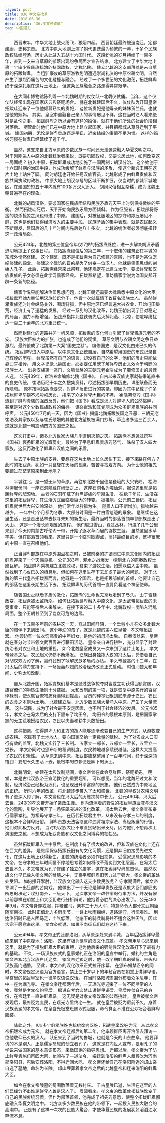 ```yaml
---
layout: post
title: 036:孝文帝改革 
date: 2018-06-30 
description: “36:孝文帝改革”
tag: 中国通史
---
```


&emsp;&emsp;西晋末年，中华大地上战火纷飞，狼烟四起。
西晋朝廷最终被迫南迁，定都建康，史称东晋。
北方中原大地则上演了朝代更迭最为频繁的一幕，十多个民族政权陆续登场，历史从此进入五胡十六国时代。
这段纷扰的岁月持续了一百多年，直到一支来自草原的部落出现纷争局面才宣告结束。
北方建立了中华大地上第一个由少数民族统治的稳固政权，史称北魏。
建立北魏的这支部落就是来自草原的拓跋鲜卑。
当粗犷豪放的草原游牧划明遭遇崇尚礼仪的中原农耕文明，自然产生了激烈而痛苦的文化碰撞与融合。
经过了一个多世纪的文化激荡，拓跋鲜卑终于深深扎根在这片土地上。
但这条民族融合之路走得异常艰辛。

&emsp;&emsp;在大同市博物馆陈列着一个北魏时期的仪仗队--北朝仪仗俑。
当年，这个仪仗队经常出现在国家庆典和祭祀场合。
就在北魏建国后不久，仪仗队为开国皇帝拓跋珪迎来了一位他倾慕已久的贵妃，
这位新贵妃是他母亲的妹妹贺兰氏，也就是他的姨妈。
其实，皇室中迎娶自己亲人的事情屡见不鲜，这在当时汉人看来绝对是乱伦之事。
拓跋鲜卑之所以会有这样的婚俗，就在于他们所处的社会阶段相对落后。
尽管此时他们已在中原大地上建立起国家，并且把都城从草原迁到了平城。
建国初期，无论是鲜卑贵族还是平民，近亲结婚的事情不足为怪。
这样的婚俗习惯在鲜卑已经延续了近千年。

&emsp;&emsp;显然，这支来自北方草原的少数民族一时间还无法迅速融入华夏文明之中。
对于刚刚进入中原的北魏统治者来说，既要巩固政权，又要长居此地，如何改变这一局面呢？
初入中原，拓跋鲜卑成功地实施了一国两制：胡汉分治。
这个始创于十六国时期的治国手段，也成功缓解了鲜卑与汉族的矛盾，
使这个新兴王朝在这片土地上站住了脚。
同时朝廷也开始任用汉族官员，北魏形成了由鲜卑贵族和汉族共同执政的政权。
中原大地上胡汉杂居的区域不断扩展，仅当时的都城平城地区，在建国短短五十年内就有100多万汉人迁入。
胡风汉俗相互杂糅，成为北魏王朝普遍存在的现象。

&emsp;&emsp;北魏的胡风汉俗，要求国家在民族团结和民族矛盾的天平上时刻保持微妙的平衡。
然而拓跋珪死后，天平开始向民族矛盾方面倾斜。
作为征服者，拓跋部将野蛮的烧杀抢掠之风也带进了中原。
建国后，对被征服地区的掠夺和欺压屡见不鲜，这也是他们获得经济收入的主要手段。
民族矛盾的集中表现，就是农民起义不断爆发，建国后的几十年时间内先后达八十多次。
北魏的统治者必须彻底扭转这一政治局面。

&emsp;&emsp;公元423年，北魏的第三位皇帝年仅17岁的拓跋焘继位，进一步解决胡汉矛盾迫切地提上了议事日程。
在拓跋焘继位后的第三年，一个宏伟的建筑正在平城的东城外悄然修建。
这个建筑，既不是拓跋焘为自己修建的宫殿，也不是为某位宠妃修建的殿堂。
修建这个建筑的目的是为了供奉一位汉人，他就是儒家思想的创始人孔子。
此后，拓跋焘经常来此祭拜，他还规定在此建立太学，要求鲜卑和汉族贵族的子女必须在此学习儒家经典。
拓跋焘希望，借助儒家学说为治国安邦开辟一条新的路径。

&emsp;&emsp;儒家学说只能解决治国思想问题，北魏王朝还需要大批熟悉中原文化的大臣。
拓跋焘开始大量任用汉族知识分子，他曾一次就征请了数百名汉族士人。
虽然鲜卑贵族还时时会纵马关外、围场狩猎，但中原地区已经普遍大兴农业，开始屯田垦荒，经济上有了迅猛的发展。
经过一系列的汉化改革，北魏王朝出现了目对稳定的局面，国力不断增强。
拓跋焘指挥北魏铁骑先后灭掉北燕、北凉，使喧哗纷扰达一百二十余年的北方重归统一。

&emsp;&emsp;然而封建化的道路并非一帆风顺，拓跋焘的汉化倾向引起了鲜卑贵族元老的不安。
汉族大臣权力的扩张，也造成了他们的疑惧。
草原文明与农耕文明之争日益激烈，最终酿成了北魏第一大案"国史之狱"。
编修国史，是汉文化由来已久的传统。
拓跋鲜卑进入中原后，以中原文化正统自居，自然希望用国史的形式记录自己辉煌的历程。
鲜卑虽然有自己的语言，却没有自己的文字，他们的历史只能依靠口耳相传。
用文字记录北魏国史，必定要任用既了解鲜卑历史又效命于朝廷的汉族士人。
出身汉族第一高门，文韬武略的三朝元老崔浩成为了纂修国史的最佳人选。
公元439年，崔浩奉命编修北魏《国书》。
自古以来汉族史家就有秉笔直书的良史传统。
崔浩历经十年之久搜集资料，尽述拓跋部早期历史，详细赅备而无所隐晦。
原本按照拓跋焘要求，对鲜卑历史进行的实录，却因为其中记载了许多拓跋鲜卑早期不光彩的历史，
招来了众多鲜卑大臣的不满。
崔浩纂修的《国书》遭到了鲜卑贵族的强烈反对，他们把《国书》看成是汉人对鲜卑人的公然挑衅，
甚至是对这个少数民族政权的侮辱。
谋杀崔浩和其党羽成为众多鲜卑贵族的共同呼声。
公元450年7月的一天，因为《国书》揭露北魏拓跋族国之丑恶，三朝元老崔浩及其家族以及与崔氏联姻的其他北方望族被满门抄斩，牵连者多达三百余人。
这就是北魏一朝震动四方的国史之狱。

&emsp;&emsp;这次打击中，诸多北方世家大族几乎遭到灭顶之灾。
拓跋焘本想通过撰写《国书》褒扬鲜卑的光辉历史，最终为了平息鲜卑贵族的怒气，
诛杀了汉人四大家族，这反而激化了鲜卑和汉族之间的矛盾。

&emsp;&emsp;失去了中原土族的支持，要想在这片土地上长久居住下去，接下来路在何方？
此时的拓跋焘，犹如一只盘旋在天际的孤鹰，苦苦寻找着方向。
为什么他的祖先要踏过茫茫草原来到此地呢？

&emsp;&emsp;平城往北，是一望无际的草原，再往东北数千里便是巍峨的大兴安岭。
松海林涛起伏间，一座石洞隐藏在峭壁之上，
这座石洞名为嘎仙洞，据说这里就是拓跋鲜卑的起源地。
古老的石洞印证了鲜卑部族的早期生活。
在数千年前，生活在这里的拓跋鲜卑，其生活方式面临着巨大的转变。
据推测，公元前二世纪，拓跋鲜卑就世居大兴安岭深处。
他们常年以狩猎为生。
随着人口不断增加，猎物越来越少。
一年中七个月都为冬季，大部分时间是一片白雪皑皑的景象。
是继续在这里生活，还是走出丛林去探寻未知的新生活，最终当时的部落首领卒领部族走出了大山。
这是一个漫长而艰难的旅程。
他们越过雪山，穿过丛林，行进了几千公里来到了今天的内蒙古呼伦湖一带，开始了逐水草而居的游牧生涯。
虽然这里水草丰美，但在部落首领看来，这里只是一个临时歇脚点，而非最终目的地，繁华富庶的中原一直在召唤他们。

&emsp;&emsp;正当鲜卑部族在中原外围盘桓之时，已被前秦的扩张圈进中原文化圈内的拓跋鲜卑迎来了一个天赐良机。
公元383年，淝水之战爆发，控制北方的前秦政权土崩瓦解。
拓跋鲜卑乘机建立北魏政权，结束了游牧生活，如愿以偿入主中原。
虽然找到了心仪已久的栖息地，但如何在这里生存下去却成了最大的问题。
对于北魏的第三代皇帝拓跋焘而言，他既是一个国君，也是拓跋部族的首领，他要让自己的部落在这里长期生活下去。
拓跋鲜卑的历代首领一直肩负看这个神圣使命。

&emsp;&emsp;随着国史之狱后矛盾的激化，拓跋焘的生命也无奈地走到了尽头。
由于宫廷政变，拓跋焘被太监所杀。
如何让拓跋鲜卑融入中原文化，是太武帝拓跋焘的未竟事业，只能等待后人来解决。
在接下来的二十多年中，北魏政权一度陷入混乱局面，整个王朝甚至到了岌岌可危的边缘。

&emsp;&emsp;在一千五百多年前的春耕这一天，穿过田间阡陌，一个垂髫小儿在众多北魏大臣的陪伴下来到田间。
这个年幼的孩子，就是北魏的第六位皇帝--孝文帝拓跋宏。
他旁边有一位衣饰高贵的中年妇女，是他的祖母冯太后。
自秦汉以来，皇帝就在春分时节带领文武百官进行藉田活动。
皇帝亲自进行耕种，充分显示了封建统治者对农业和土地的重视。
如今北魏皇室成员又一次来到了这片土地上。
孝文帝登基之后，农民起义仍然不断爆发。
汉族出身独揽大权的冯太后，凭借着自己对胡汉双方的了解，最终找到了破解民族矛盾的办法。
孝文帝登基的十三年，在冯太后的鼎力支持下，一场轰轰烈烈的政治经济改革正式启动。
时值北魏太和年间，史称太和改制。

&emsp;&emsp;自从北魏开国，拓跋贵族们基本是通过战争掠夺财富或立功获得巨额赏赐，汉族官僚们的物质生活则十分拮据。
太和改制的第一项，就是恢复中原实行的百官俸禄制，使汉族官僚物质待遇得到提高。
官员的棒禄归根到底来源于农民，农民的衣食之本则为土地。
北魏建立后，北方少数民族大量涌入中原，产生了大量流民。
这些流民，成为了社会最不安定因素，也不利于社会经济的发展。
公元485年，孝文帝在冯太后的支持下颁布了均田令。
均田令的最根本原则，是把国家掌握的无主荒地授给农民，农民以夫妻和耕牛头数授田。

&emsp;&emsp;这种措施，使得鲜卑人和北方的胡人能够逐渐改变自己的生产方式，从游牧变成农耕。
农民有了土地收入，要向国家交纳一定数量的赋税。
为了对农业人口实行有效的监管，北魏又实行了三长制。
五家立一邻长，五邻立一里长，五里立一党长。
孝文帝同时也颁布新的租调制度，农民种地越多赋税越低，这样大大提高了农民的积极性。
从草原来到中原，拓跋部族整整用了一百年时间，终于深深领悟到：要想长久生活下去，最根本的依赖便是脚下的沃土。

&emsp;&emsp;北魏明堂，始建在太和改制期间，孝文帝曾在此会见群臣，祭祀祖先。
明堂，本是古代汉族帝王宣明教化的重要场所。
可以想见，当年的北魏经过太和改制，经济政治己经极为汉化，也呈现出升平富庶的景象。
他们已然成为中原地区的正统。
历时六年的改革，将北魏逐步带入了太和盛世。
北魏的皇权对农耕文明有了更深入的了解，孝文帝也在冯太后的历练扶持中长大。
公元490年，冯太后去世，24岁的孝文帝开始了亲政生涯。
体内流淌着的野性的拓跋皇族血液与汉文化的熏陶，引导他展开了一场狂飙突进的汉化改革。
冯太后去世，孝文帝宣布奉行儒家孝礼，为祖母守孝三年。
在历代拓跋君主中，从来没有守孝三年的制度，这根本不合鲜卑旧俗。
鲜卑贵族无法容忍这种违背祖宗家法、离经叛道的行径，他们对此极力反对。
当时的汉族大臣不敢直接站出来支持，因为他们不想再次上演国史之狱，不想成为拓跋贵族和汉文化之间博弈的牺牲品。

&emsp;&emsp;虽然拓跋鲜卑入主中原后，在制度上有了很大的改进，但和汉族在文化上还存在巨大的差异。
是继续保存拓跋氏旧有的文化习惯，还是摒弃旧俗接受先进文化，在这片土地上获得新生，北魏的统治者必须作出抉择。
受儒家思想影响的孝文帝，在守孝的三年时间里不停地思考着如何将改革落实到文化层面。
在冯太后去世不久，孝文帝就为孔子修建了独立的庙宇，这在拓跋鲜卑尚属首例。
虽然汉族文化早已融入孝文帝的骨髓之中，无奈平城鲜卑旧势力过于强大，孝文帝的革处处受阻。
如何摆开掣肘，让汉族文化融入这支少数民族呢？
守孝期满后，孝文帝导演了一出迁都的苦肉戏。
他做出了一个无论是鲜卑贵族还是汉族大臣们都匪夷所思的决定：攻打南齐，一统天下。
这次孝文帝一改往常的行事方法，并没有像以前那样在朝堂上和大臣们进行分析辩论，他抱着必胜的决心出发了。
公元493年9月，孝文帝身穿戎服，挥鞭催马，亲率三十万大军，特意命令大部分文武朝臣随军南征。
此时正值北方多雨季节，一路上秋雨绵绵，道路泥泞，行军艰难。
到达洛阳时已是人困马乏，士气低落。
他底下的骑兵骑将并不适合这种天气，因此大家不愿意来这里。
孝文帝就说，如果不南征我们就在这待下来。

&emsp;&emsp;公元494年，孝文帝正式迁都洛阳，从草原深处来到平城，百年后拓跋鲜卑最终来到了中原腹地：洛阳。
这里有极为深厚的汉文化底蕴。
孝文帝用尽心思来到这里，就是为了摆脱鲜卑大臣的束缚，这为他后来的强制性汉化改革打下了最有力的基础。
不久，一场汉族仪式的皇家婚礼正在洛阳的皇宫中举行，婚礼的主角是孝文帝和北方汉族卢氏之女。
孝文帝迁都之后，他一改早期鲜卑的婚俗，带头和汉族高门通婚。
至此，孝文帝的汉化改革正式拉开序幕。
在颁布婚禁诏令的同时，孝文帝规定汉语为官方语言，禁止三十岁以下的年轻官员在朝堂上讲鲜卑语，皇宫里的拓跋皇室也一律学汉语说汉话。
在当时洛阳城周围分布着众多尼寺，其中一座为瑶光寺。
在孝文帝迁都两年后，一天瑶光寺迎来了一位不同寻常的人物，竟然是孝文帝的皇后。
据说自孝文帝禁止讲鲜卑语后，皇后仰仗自己的身份，在宫廷里一直讲鲜卑语。
这无疑是对孝文帝改革的公然挑衅。
皇后被孝文帝发现后，最终贬为庶民，在瑶光寺里终老一生。
就在皇后被贬为尼前不久，身着汉族衮冕的孝文帝，在皇宫光极堂班赐汉式冠服，命令群臣不准在公众场合着鲜卑服装。

&emsp;&emsp;除此之外，100多个鲜卑族姓也统统改为汉姓，拓跋皇室改姓为元，从此孝文帝拓跋宏成为元宏。
就在孝文帝迁都后的第二年，他率领群臣离开洛阳去拜访一位他敬仰已久的汉人。
队伍来到了当时的鲁城，也就是今天的山东曲阜。
他要拜访的不是别人，正是儒家思想的创立者孔子。
这就是在向世人宣布，要用孔子的学说来做国家的基本意识形态，来做国家的指导思想。
迁都以后，孝文帝为了防止鲜卑贵族们再回大同，他颁布了一道法令，
把迁到洛阳的鲜卑人籍贯改为河南郡洛阳县，死后安葬洛阳，不得迁回大同。
孝文帝还给自己在洛阳附近的邙山亲自选了墓地，命名为长陵。
邙山埋葬着孝文帝之后的北魏皇帝和迁来洛阳的鲜卑大臣。

&emsp;&emsp;如今在孝文帝陵墓的周围散落着无数村庄。
千古皇陵已逝，生活在这里的人们已经分不出谁是鲜卑人谁是汉人了。
表面看来，孝文帝的改革使拓跋族改变了自己的民族传统习愤，但作为部落首领，他完成了祖先的意愿，使整个拓跋鲜卑彻底融入华夏文明之中。
北方众多少数民族在他的带领下，一起投入民族大融合的高潮中。
正是有了这样一次次的民族大融合，才使华夏民族的发展犹如滔滔江水奔流不息。

